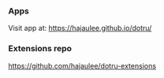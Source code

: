 ### Apps

Visit app at: https://hajaulee.github.io/dotru/


### Extensions repo

https://github.com/hajaulee/dotru-extensions
